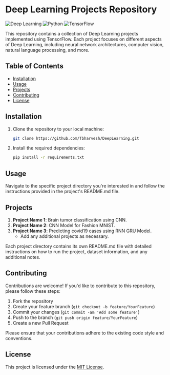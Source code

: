 # Deep Learning Projects Repository

![Deep Learning](https://img.shields.io/badge/Deep-Learning-blue)
![Python](https://img.shields.io/badge/Language-Python-green)
![TensorFlow](https://img.shields.io/badge/Framework-TensorFlow-orange)

This repository contains a collection of Deep Learning projects implemented using TensorFlow. Each project focuses on different aspects of Deep Learning, including neural network architectures, computer vision, natural language processing, and more.

## Table of Contents

- [Installation](#installation)
- [Usage](#usage)
- [Projects](#projects)
- [Contributing](#contributing)
- [License](#license)

## Installation

1. Clone the repository to your local machine:

    ```bash
    git clone https://github.com/Tbharvesh/DeepLearning.git
    ```

2. Install the required dependencies:

    ```bash
    pip install -r requirements.txt
    ```

## Usage

Navigate to the specific project directory you're interested in and follow the instructions provided in the project's README.md file.

## Projects

1. **Project Name 1**: Brain tumor classification using CNN.
2. **Project Name 2**: CNN Model for Fashion MNIST.
3. **Project Name 3**: Predicting covid19 cases using RNN GRU Model.
   * Add any additional projects as necessary.

Each project directory contains its own README.md file with detailed instructions on how to run the project, dataset information, and any additional notes.

## Contributing

Contributions are welcome! If you'd like to contribute to this repository, please follow these steps:

1. Fork the repository
2. Create your feature branch (`git checkout -b feature/YourFeature`)
3. Commit your changes (`git commit -am 'Add some feature'`)
4. Push to the branch (`git push origin feature/YourFeature`)
5. Create a new Pull Request

Please ensure that your contributions adhere to the existing code style and conventions.

## License

This project is licensed under the [MIT License](LICENSE).

